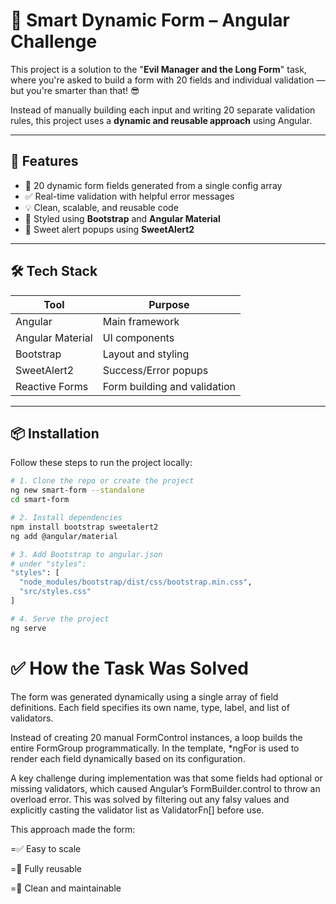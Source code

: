 # 🧠 Smart Dynamic Form – Angular Challenge

This project is a solution to the "**Evil Manager and the Long Form**" task, where you're asked to build a form with 20 fields and individual validation — but you're smarter than that! 😎

Instead of manually building each input and writing 20 separate validation rules, this project uses a **dynamic and reusable approach** using Angular.

---

## 🚀 Features

- 🧩 20 dynamic form fields generated from a single config array
- ✅ Real-time validation with helpful error messages
- 💡 Clean, scalable, and reusable code
- 🎨 Styled using **Bootstrap** and **Angular Material**
- 💬 Sweet alert popups using **SweetAlert2**

---

## 🛠️ Tech Stack

| Tool             | Purpose                          |
|------------------|----------------------------------|
| Angular          | Main framework                   |
| Angular Material | UI components                    |
| Bootstrap        | Layout and styling               |
| SweetAlert2      | Success/Error popups             |
| Reactive Forms   | Form building and validation     |

---

## 📦 Installation

Follow these steps to run the project locally:

```bash
# 1. Clone the repo or create the project
ng new smart-form --standalone
cd smart-form

# 2. Install dependencies
npm install bootstrap sweetalert2
ng add @angular/material

# 3. Add Bootstrap to angular.json
# under "styles":
"styles": [
  "node_modules/bootstrap/dist/css/bootstrap.min.css",
  "src/styles.css"
]

# 4. Serve the project
ng serve
```
# ✅ How the Task Was Solved
The form was generated dynamically using a single array of field definitions. Each field specifies its own name, type, label, and list of validators.

Instead of creating 20 manual FormControl instances, a loop builds the entire FormGroup programmatically. In the template, *ngFor is used to render each field dynamically based on its configuration.

A key challenge during implementation was that some fields had optional or missing validators, which caused Angular’s FormBuilder.control to throw an overload error. This was solved by filtering out any falsy values and explicitly casting the validator list as ValidatorFn[] before use.

This approach made the form:

=✅ Easy to scale

=🔁 Fully reusable

=🧼 Clean and maintainable


